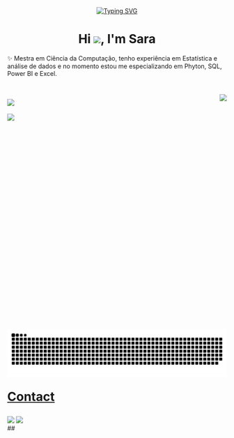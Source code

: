 <div align="center">
  <a href="https://git.io/typing-svg">
    <img src="https://readme-typing-svg.demolab.com?font=Fira+Code&weight=500&size=22&pause=1000&color=FF00F6&center=true&vCenter=true&random=false&width=524&lines=+%CB%99%E1%B5%95%CB%99+%E2%8A%B9++Welcome+to+my+profile!" alt="Typing SVG">
  </a>
</div>

<h1 align="center">Hi <img src="https://raw.githubusercontent.com/kaueMarques/kaueMarques/master/hi.gif" height="30px">, I'm Sara</h1>
✨ Mestra em Ciência da Computação, tenho experiência em Estatística e análise de dados e no momento estou me especializando em Phyton, SQL, Power BI e Excel.

 <h1 align="center">
</div>

<img align="right" height="540em" src="https://raw.githubusercontent.com/gist/Sara-andr/72a7694e885abc7824f3fd4c6e3b0d11/raw/b1f02725b93593e001ef8e8011663cb98d10316e/githubcard.svg"/>
 <h1 align="center">
</div>
</div>
<div align="left">
<a href="[https://github.com/Sara-andr">
  <img width="48%" src="https://github-readme-stats.vercel.app/api?username=Sara-andr&show_icons=true&theme=radical&include_all_commits=true&count_private=true" />
</div>
 
  <div align="left">
  <img width="38%" src="https://github-readme-stats.vercel.app/api/top-langs?username=Sara-andr&layout=compact&langs_count=16&show_icons=true&theme=radical"/>




 


<picture align="center">
  <source media="(prefers-color-scheme: dark)" srcset="https://raw.githubusercontent.com/Sara-andr/Sara-andr/output/github-contribution-grid-snake-dark.svg">
  <source media="(prefers-color-scheme: light)" srcset="https://raw.githubusercontent.com/Sara-andr/Sara-andr/output/github-contribution-grid-snake-dark.svg">
  <img align="center" alt="github contribution grid snake animation" src="https://raw.githubusercontent.com/Sara-andr/Sara-andr/output/github-contribution-grid-snake.svg">
</picture>

Contact </h6></div> 
  <div> 
  <a href = "mailto:saraalvesandi@gmail.com"><img src="https://img.shields.io/badge/-Gmail-%23333?style=for-the-badge&logo=gmail&logoColor=white" target="_blank"></a>
  <a href="https://www.linkedin.com/in/sara-andrade-59402215a" target="_blank"><img src="https://img.shields.io/badge/-LinkedIn-%230077B5?style=for-the-badge&logo=linkedin&logoColor=white" target="_blank"></a> 
  
</div>
  ##
<!---
Sara-andr/Sara-andr is a ✨ special ✨ repository because its `README.md` (this file) appears on your GitHub profile.
You can click the Preview link to take a look at your changes.
--->
